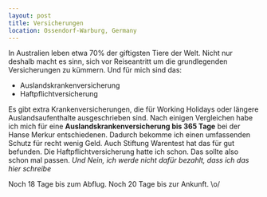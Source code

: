 ```yaml
---
layout: post
title: Versicherungen
location: Ossendorf-Warburg, Germany
---
```


In Australien leben etwa 70% der giftigsten Tiere der Welt. Nicht nur deshalb macht es sinn, sich vor Reiseantritt um die grundlegenden Versicherungen zu kümmern. Und für mich sind das:

- Auslandskrankenversicherung
- Haftpflichtversicherung

Es gibt extra Krankenversicherungen, die für Working Holidays oder längere Auslandsaufenthalte ausgeschrieben sind. Nach einigen Vergleichen habe ich mich für eine **Auslandskrankenversicherung bis 365 Tage** bei der Hanse Merkur entschiedenen. Dadurch bekomme ich einen umfassenden Schutz für recht wenig Geld. Auch Stiftung Warentest hat das für gut befunden. Die Haftpflichtversicherung hatte ich schon. Das sollte also schon mal passen. *Und Nein, ich werde nicht dafür bezahlt, dass ich das hier schreibe*

Noch 18 Tage bis zum Abflug. Noch 20 Tage bis zur Ankunft. \o/